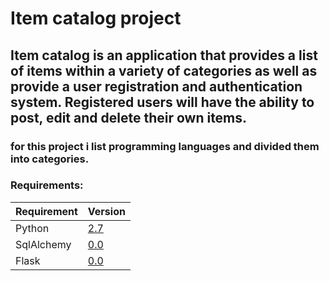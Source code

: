 # Item catalog project 
## Item catalog is an application that provides a list of items within a variety of categories as well as provide a user registration and authentication system. Registered users will have the ability to post, edit and delete their own items.
### for this project i list programming languages and divided them into categories.

### Requirements:
|Requirement| Version
|--|--|
| Python | [2.7](https://www.python.org/) |
| SqlAlchemy| [0.0](https://www.sqlalchemy.org/) |
| Flask|[0.0](http://flask.pocoo.org/) |
